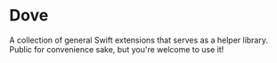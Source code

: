 # Dove

A collection of general Swift extensions that serves as a helper library. Public for convenience sake, but you're welcome to use it!
